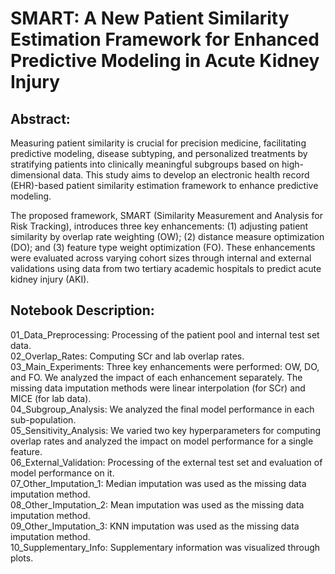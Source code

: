# SMART: A New Patient Similarity Estimation Framework for Enhanced Predictive Modeling in Acute Kidney Injury
## Abstract:
Measuring patient similarity is crucial for precision medicine, facilitating predictive modeling, disease subtyping, and personalized treatments by stratifying patients into clinically meaningful subgroups based on high-dimensional data. This study aims to develop an electronic health record (EHR)-based patient similarity estimation framework to enhance predictive modeling.  

The proposed framework, SMART (Similarity Measurement and Analysis for Risk Tracking), introduces three key enhancements: (1) adjusting patient similarity by overlap rate weighting (OW); (2) distance measure optimization (DO); and (3) feature type weight optimization (FO). These enhancements were evaluated across varying cohort sizes through internal and external validations using data from two tertiary academic hospitals to predict acute kidney injury (AKI).  

## Notebook Description:
01_Data_Preprocessing: Processing of the patient pool and internal test set data.  
02_Overlap_Rates: Computing SCr and lab overlap rates.  
03_Main_Experiments: Three key enhancements were performed: OW, DO, and FO. We analyzed the impact of each enhancement separately. The missing data imputation methods were linear interpolation (for SCr) and MICE (for lab data).  
04_Subgroup_Analysis: We analyzed the final model performance in each sub-population.  
05_Sensitivity_Analysis: We varied two key hyperparameters for computing overlap rates and analyzed the impact on model performance for a single feature.  
06_External_Validation: Processing of the external test set and evaluation of model performance on it.  
07_Other_Imputation_1: Median imputation was used as the missing data imputation method.  
08_Other_Imputation_2: Mean imputation was used as the missing data imputation method.  
09_Other_Imputation_3: KNN imputation was used as the missing data imputation method.  
10_Supplementary_Info: Supplementary information was visualized through plots.
